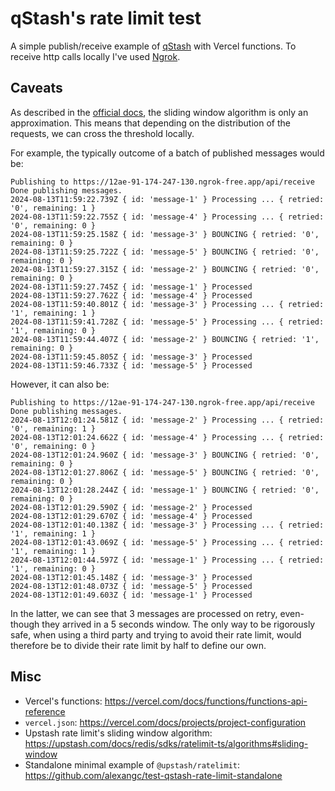 # qStash's rate limit test

A simple publish/receive example of
[qStash](https://upstash.com/blog/qstash-announcement) with Vercel functions. To
receive http calls locally I've used [Ngrok](https://ngrok.com/).

## Caveats

As described in the
[official docs](https://upstash.com/docs/redis/sdks/ratelimit-ts/algorithms#sliding-window),
the sliding window algorithm is only an approximation. This means that depending
on the distribution of the requests, we can cross the threshold locally.

For example, the typically outcome of a batch of published messages would be:

```shell
Publishing to https://12ae-91-174-247-130.ngrok-free.app/api/receive
Done publishing messages.
2024-08-13T11:59:22.739Z { id: 'message-1' } Processing ... { retried: '0', remaining: 1 }
2024-08-13T11:59:22.755Z { id: 'message-4' } Processing ... { retried: '0', remaining: 0 }
2024-08-13T11:59:25.158Z { id: 'message-3' } BOUNCING { retried: '0', remaining: 0 }
2024-08-13T11:59:25.722Z { id: 'message-5' } BOUNCING { retried: '0', remaining: 0 }
2024-08-13T11:59:27.315Z { id: 'message-2' } BOUNCING { retried: '0', remaining: 0 }
2024-08-13T11:59:27.745Z { id: 'message-1' } Processed
2024-08-13T11:59:27.762Z { id: 'message-4' } Processed
2024-08-13T11:59:40.801Z { id: 'message-3' } Processing ... { retried: '1', remaining: 1 }
2024-08-13T11:59:41.728Z { id: 'message-5' } Processing ... { retried: '1', remaining: 0 }
2024-08-13T11:59:44.407Z { id: 'message-2' } BOUNCING { retried: '1', remaining: 0 }
2024-08-13T11:59:45.805Z { id: 'message-3' } Processed
2024-08-13T11:59:46.733Z { id: 'message-5' } Processed
```

However, it can also be:

```shell
Publishing to https://12ae-91-174-247-130.ngrok-free.app/api/receive
Done publishing messages.
2024-08-13T12:01:24.581Z { id: 'message-2' } Processing ... { retried: '0', remaining: 1 }
2024-08-13T12:01:24.662Z { id: 'message-4' } Processing ... { retried: '0', remaining: 0 }
2024-08-13T12:01:24.960Z { id: 'message-3' } BOUNCING { retried: '0', remaining: 0 }
2024-08-13T12:01:27.806Z { id: 'message-5' } BOUNCING { retried: '0', remaining: 0 }
2024-08-13T12:01:28.244Z { id: 'message-1' } BOUNCING { retried: '0', remaining: 0 }
2024-08-13T12:01:29.590Z { id: 'message-2' } Processed
2024-08-13T12:01:29.670Z { id: 'message-4' } Processed
2024-08-13T12:01:40.138Z { id: 'message-3' } Processing ... { retried: '1', remaining: 1 }
2024-08-13T12:01:43.069Z { id: 'message-5' } Processing ... { retried: '1', remaining: 1 }
2024-08-13T12:01:44.597Z { id: 'message-1' } Processing ... { retried: '1', remaining: 0 }
2024-08-13T12:01:45.148Z { id: 'message-3' } Processed
2024-08-13T12:01:48.073Z { id: 'message-5' } Processed
2024-08-13T12:01:49.603Z { id: 'message-1' } Processed
```

In the latter, we can see that 3 messages are processed on retry, even-though
they arrived in a 5 seconds window. The only way to be rigorously safe, when
using a third party and trying to avoid their rate limit, would therefore be to
divide their rate limit by half to define our own.

## Misc

- Vercel's functions: https://vercel.com/docs/functions/functions-api-reference
- `vercel.json`: https://vercel.com/docs/projects/project-configuration
- Upstash rate limit's sliding window algorithm:
  https://upstash.com/docs/redis/sdks/ratelimit-ts/algorithms#sliding-window
- Standalone minimal example of `@upstash/ratelimit`:
  https://github.com/alexangc/test-qstash-rate-limit-standalone

